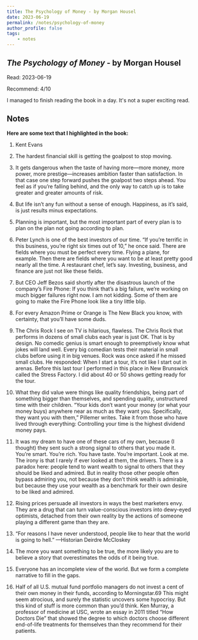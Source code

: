 ```yaml
---
title: The Psychology of Money - by Morgan Housel
date: 2023-06-19
permalink: /notes/psychology-of-money
author_profile: false
tags:
    - notes
---
```


## *The Psychology of Money* - by Morgan Housel

Read: 2023-06-19

Recommend: 4/10

I managed to finish reading the book in a day. It's not a super exciting read. 

## Notes

**Here are some text that I highlighted in the book:** 

1. Kent Evans 

1. The hardest financial skill is getting the goalpost to stop moving.

1. It gets dangerous when the taste of having more—more money, more power, more prestige—increases ambition faster than satisfaction. In that case one step forward pushes the goalpost two steps ahead. You feel as if you’re falling behind, and the only way to catch up is to take greater and greater amounts of risk.

1. But life isn’t any fun without a sense of enough. Happiness, as it’s said, is just results minus expectations.

1. Planning is important, but the most important part of every plan is to plan on the plan not going according to plan.

1. Peter Lynch is one of the best investors of our time. “If you’re terrific in this business, you’re right six times out of 10,” he once said.  There are fields where you must be perfect every time. Flying a plane, for example. Then there are fields where you want to be at least pretty good nearly all the time. A restaurant chef, let’s say.  Investing, business, and finance are just not like these fields.

1. But CEO Jeff Bezos said shortly after the disastrous launch of the company’s Fire Phone: If you think that’s a big failure, we’re working on much bigger failures right now. I am not kidding. Some of them are going to make the Fire Phone look like a tiny little blip.

1. For every Amazon Prime or Orange is The New Black you know, with certainty, that you’ll have some duds.

1. The Chris Rock I see on TV is hilarious, flawless. The Chris Rock that performs in dozens of small clubs each year is just OK. That is by design. No comedic genius is smart enough to preemptively know what jokes will land well. Every big comedian tests their material in small clubs before using it in big venues. Rock was once asked if he missed small clubs. He responded: When I start a tour, it’s not like I start out in arenas. Before this last tour I performed in this place in New Brunswick called the Stress Factory. I did about 40 or 50 shows getting ready for the tour.

1. What they did value were things like quality friendships, being part of something bigger than themselves, and spending quality, unstructured time with their children. “Your kids don’t want your money (or what your money buys) anywhere near as much as they want you. Specifically, they want you with them,” Pillemer writes.  Take it from those who have lived through everything: Controlling your time is the highest dividend money pays.

1. It was my dream to have one of these cars of my own, because (I thought) they sent such a strong signal to others that you made it. You’re smart. You’re rich. You have taste. You’re important. Look at me.  The irony is that I rarely if ever looked at them, the drivers.  There is a paradox here: people tend to want wealth to signal to others that they should be liked and admired. But in reality those other people often bypass admiring you, not because they don’t think wealth is admirable, but because they use your wealth as a benchmark for their own desire to be liked and admired.

1. Rising prices persuade all investors in ways the best marketers envy. They are a drug that can turn value-conscious investors into dewy-eyed optimists, detached from their own reality by the actions of someone playing a different game than they are.

1. “For reasons I have never understood, people like to hear that the world is going to hell.” —Historian Deirdre McCloskey

1. The more you want something to be true, the more likely you are to believe a story that overestimates the odds of it being true.

1. Everyone has an incomplete view of the world. But we form a complete narrative to fill in the gaps.

1. Half of all U.S. mutual fund portfolio managers do not invest a cent of their own money in their funds, according to Morningstar.69 This might seem atrocious, and surely the statistic uncovers some hypocrisy. But this kind of stuff is more common than you’d think. Ken Murray, a professor of medicine at USC, wrote an essay in 2011 titled “How Doctors Die” that showed the degree to which doctors choose different end-of-life treatments for themselves than they recommend for their patients.

